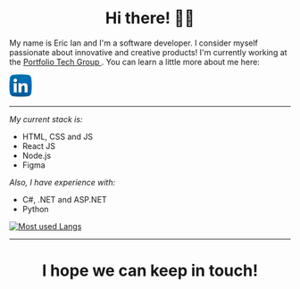 <h1 align='center'> Hi there! ✌🏾</h1>

<p> My name is Eric Ian and I'm a software developer. I consider myself passionate about innovative and creative products! I'm currently working at the <a href="https://www.linkedin.com/company/grupoportfolio/mycompany/">Portfolio Tech Group </a>. You can learn a little more about me here: </p>

<a align='center' href="https://www.linkedin.com/in/eric-ian-noronha-junqueira-bb40091a7/"> <img height="40" src="https://github.com/ericiannj/ericiannj/blob/main/images/linkedin.png?raw=true"></a>

---

*My current stack is:*

- HTML, CSS and JS
- React JS
- Node.js
- Figma

*Also, I have experience with:*

- C#, .NET and ASP.NET
- Python

[![Most used Langs](https://github-readme-stats.vercel.app/api/top-langs/?username=ericiannj&layout=compact)](https://github.com/anuraghazra/github-readme-stats)

---

<h1 align='center'> I hope we can keep in touch! </h1>





<!--
**ericiannj/ericiannj** is a ✨ _special_ ✨ repository because its `README.md` (this file) appears on your GitHub profile.

Here are some ideas to get you started:

- 🔭 I’m currently working on ...
- 🌱 I’m currently learning ...
- 👯 I’m looking to collaborate on ...
- 🤔 I’m looking for help with ...
- 💬 Ask me about ...
- 📫 How to reach me: ...
- 😄 Pronouns: ...
- ⚡ Fun fact: ...
-->
